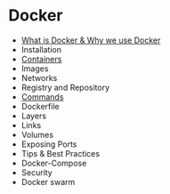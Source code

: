 # Docker

- [What is Docker & Why we use Docker](What_is_Docker_&_Why_we_use_Docker.md)
- Installation
- [Containers](containers.md)
- Images
- Networks
- Registry and Repository
- [Commands](Commands.md)
- Dockerfile
- Layers
- Links
- Volumes
- Exposing Ports
- Tips & Best Practices
- Docker-Compose
- Security
- Docker swarm
